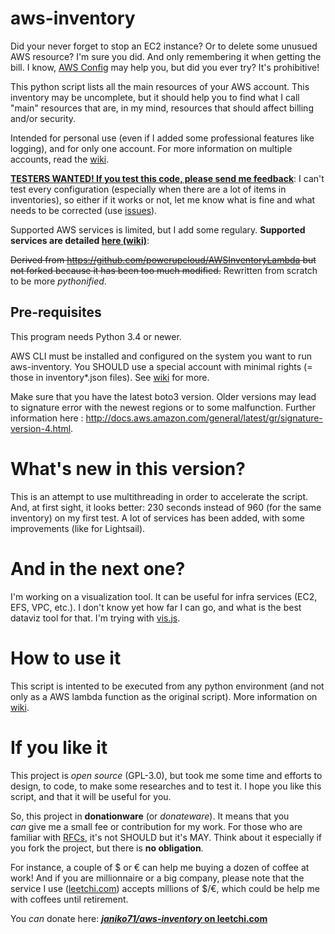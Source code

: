 # aws-inventory
Did your never forget to stop an EC2 instance? Or to delete some unusued AWS resource? I'm sure you did. And only remembering it when getting the bill. I know, [AWS Config](https://aws.amazon.com/config) may help you, but did you ever try? It's prohibitive!

This python script lists all the main resources of your AWS account. This inventory may be uncomplete, but it should help you to find what I call "main" resources that are, in my mind, resources that should affect billing and/or security.

Intended for personal use (even if I added some professional features like logging), and for only one account. For more information on multiple accounts, read the [wiki](https://github.com/janiko71/aws-inventory/wiki). 

[**TESTERS WANTED! If you test this code, please send me feedback**](https://github.com/janiko71/aws-inventory/discussions/39): I can't test every configuration (especially when there are a lot of items in inventories), so either if it works or not, let me know what is fine and what needs to be corrected (use [issues](https://github.com/janiko71/aws-inventory/issues)).

Supported AWS services is limited, but I add some regulary. **Supported services are detailed [here (wiki)](https://github.com/janiko71/aws-inventory/wiki/Supported-services)**:


~~Derived from https://github.com/powerupcloud/AWSInventoryLambda but not forked because it has been too much modified.~~ Rewritten from scratch to be more _pythonified_.
## Pre-requisites
This program needs Python 3.4 or newer. 

AWS CLI must be installed and configured on the system you want to run aws-inventory. You SHOULD use a special account with minimal rights (= those in inventory*.json files). See [wiki](https://github.com/janiko71/aws-inventory/wiki) for more.

Make sure that you have the latest boto3 version. Older versions may lead to signature error with the newest regions or to some malfunction. Further information here : http://docs.aws.amazon.com/general/latest/gr/signature-version-4.html.

# What's new in this version?
This is an attempt to use multithreading in order to accelerate the script. And, at first sight, it looks better: 230 seconds instead of 960 (for the same inventory) on my first test. A lot of services has been added, with some improvements (like for Lightsail).

# And in the next one?
I'm working on a visualization tool. It can be useful for infra services (EC2, EFS, VPC, etc.). I don't know yet how far I can go, and what is the best dataviz tool for that. I'm trying with [vis.js](http://visjs.org/).

# How to use it
This script is intented to be executed from any python environment (and not only as a AWS lambda function as the original script). More information on [wiki](https://github.com/janiko71/aws-inventory/wiki).

# If you like it
This project is _open source_ (GPL-3.0), but took me some time and efforts to design, to code, to make some researches and to test it. I hope you like this script, and that it will be useful for you.

So, this project in **donationware** (or _donateware_). It means that you _can_ give me a small fee or contribution for my work. For those who are familiar with [RFCs](https://www.ietf.org/rfc/rfc2119.txt), it's not SHOULD but it's MAY. Think about it especially if you fork the project, but there is **no obligation**.

For instance, a couple of $ or € can help me buying a dozen of coffee at work! And if you are millionnaire or a big company, please note that the service I use ([leetchi.com](https://www.leetchi.com/c/janiko71-aws-inventory)) accepts millions of $/€, which could be help me with coffees until retirement.

You _can_ donate here: **[_janiko71/aws-inventory_ on leetchi.com](https://www.leetchi.com/c/janiko71-aws-inventory)**
